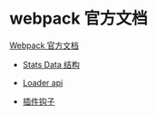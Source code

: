 # webpack 官方文档

[Webpack 官方文档](https://webpack.docschina.org/api/)

- [Stats Data 结构](https://webpack.docschina.org/api/stats/)

- [Loader api](https://webpack.docschina.org/api/loaders/)

- [插件钩子](https://webpack.docschina.org/api/compiler-hooks/)
